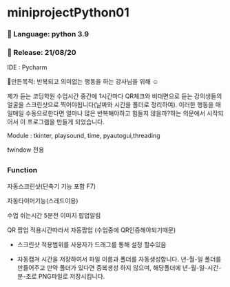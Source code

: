 # miniprojectPython01

### 🔡 Language: python 3.9

### 📅 Release: 21/08/20

IDE : Pycharm

💬만든목적: 반복되고 의미없는 행동을 하는 강사님을 위해 ☺️

제가 듣는 코딩학원 수업시간 중간에 1시간마다 QR체크와 비대면으로 듣는 강의생들의 얼굴을 스크린샷으로 찍어야됩니다(날짜와 시간을 폴더로 정리하여). 이러한 행동을 매일매일 수동으로한다면 얼마나 많은 반복해야하고 힘들지 않을까?하는 의문에서 시작되어서 이 프로그램을 만들게 되었습니다.

Module :  tkinter, playsound, time, pyautogui,threading

❗window 전용

### Function

자동스크린샷(단축기 기능 포함 F7)

자동타이머기능(스레드이용)

수업 쉬는시간 5분전 이미지 팝업알림

QR 팝업 적용시간따라서 자동팝업 (수업중에 QR인증해야되기때문)

- 스크린샷 적용범위를 사용자가 드래그를 통해 설정 할수있음
   
    
- 자동캡쳐 시간을 저장하여서 파일 이름과 폴더를 자동생성합니다.
    년-월-일 폴더를 만들어주고 만약 폴더가 있다면 중복생성 하지 않으며, 해당폴더에 년-월-일-시간-분-초로 PNG파일로 저장시킵니다.
